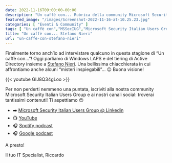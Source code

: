 ```yaml
---
date: 2022-11-16T09:00:00-00:00
description: "Un caffè con... Rubrica della community Microsoft Security Italian Users Group in cui parliamo di tecnologie Microsoft in ambito cloud e security."
featured_image: "/images/Screenshot-2022-11-16-at-10.25.23.jpg"
categories: [ "Eventi & Community" ]
tags: [ "Un caffè con","MSSecIUG","Microsoft Security Italian Users Group" ]
title: "Un caffè con... Stefano Nieri"
url: "un-caffe-con-stefano-nieri"
---
```


Finalmente torno anch’io ad intervistare qualcuno in questa stagione di “Un caffè con…”! Oggi parliamo di Windows LAPS e del tiering di Active Directory insieme a [Stefano Nieri](https://www.linkedin.com/in/stefanonieri/).
Una bellissima chiacchierata in cui affrontiamo anche alcuni “misteri inspiegabili”… 😉
Buona visione!

{{< youtube GIJ8Q34gLoo >}}

Per non perderti nemmeno una puntata, iscriviti alla nostra community Microsoft Security Italian Users Group e ai nostri canali social: troverai tantissimi contenuti! Ti aspettiamo 😉

- ➡️ [Microsoft Security Italian Users Group @ Linkedin](https://www.linkedin.com/groups/9051256/)
- 📺 [YouTube](https://www.youtube.com/channel/UCfHl2wg4I5qOYI90SCllJhw)
- 🎧 [Spotify podcast](https://open.spotify.com/show/6DYut6ML56sjtLJB6YGI7i)
- 🎧 [Google podcast](https://podcasts.google.com/feed/aHR0cHM6Ly9hbmNob3IuZm0vcy83ZjFhMjQ3NC9wb2RjYXN0L3Jzcw?sa=X&ved=2ahUKEwjRsPbfnOP1AhW2yLsIHRYcDwkQ9sEGegQIARAC)

A presto!

Il tuo IT Specialist, Riccardo
